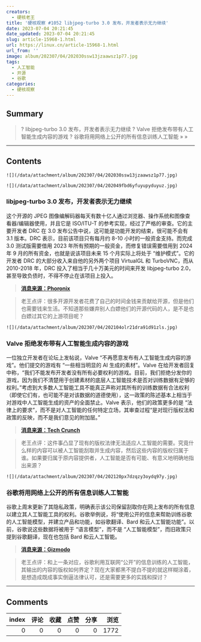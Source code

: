 ```yaml
---
creators:
  - 硬核老王
title: '硬核观察 #1052 libjpeg-turbo 3.0 发布，开发者表示无力继续'
date: 2023-07-04 20:21:45
date_updated: 2023-07-04 20:21:45
slug: article-15968-1.html
url: https://linux.cn/article-15968-1.html
url_from: ''
image: album/202307/04/202030ssw13jzaawsz1p77.jpg
tags:
  - 人工智能
  - 开源
  - 谷歌
categories:
  - 硬核观察
---
```


## Summary

> ? libjpeg-turbo 3.0 发布，开发者表示无力继续
> ? Valve 拒绝发布带有人工智能生成内容的游戏
> ? 谷歌将用网络上公开的所有信息训练人工智能
> » 
> »

***

<!-- more -->

## Contents

`![](/data/attachment/album/202307/04/202030ssw13jzaawsz1p77.jpg)`

`![](/data/attachment/album/202307/04/202049fbd6yfuyupyduyuz.jpg)`

### libjpeg-turbo 3.0 发布，开发者表示无力继续

这个开源的 JPEG 图像编解码器每天有数十亿人通过浏览器、操作系统和图像查看器/编辑器使用，并且它是 ISO/ITU-T 的参考实现，经过了严格的审查。它的主要开发者 DRC 在 3.0 发布公告中说，这可能是功能开发的结束，很可能不会有 3.1 版本。DRC 表示，目前该项目只有每月约 8-10 小时的一般资金支持。而完成 3.0 测试版需要借用 2023 年所有预期的一般资金，而修复错误需要借用到 2024 年 9 月的所有资金，也就是说该项目未来 15 个月实际上将处于 “维护模式”。它的开发者 DRC 的大部分收入来自他的另外两个项目 VirtualGL 和 TurboVNC，而从 2010-2018 年，DRC 投入了相当于几十万美元的时间来开发 libjpeg-turbo 2.0，甚至导致负债时，不得不停止在该项目上投入。

> 
> **[消息来源：Phoronix](https://www.phoronix.com/news/libjpeg-turbo-3.0-Released)**
> 
> 
> 

> 
> 老王点评：很多开源开发者花费了自己的时间金钱来贡献给开源，但是他们也需要钱来生活。不知道那些嫌弃别人白嫖他们的开源代码的人，是不是也白嫖过其它的上游项目呢？
> 
> 
> 

`![](/data/attachment/album/202307/04/202104olr21dra91d91zls.jpg)`

### Valve 拒绝发布带有人工智能生成内容的游戏

一位独立开发者在论坛上发帖说，Valve “不再愿意发布有人工智能生成内容的游戏”。他们提交的游戏有 “一些相当明显的 AI 生成的素材”。Valve 在给开发者回复中称，“我们不能发布开发者没有所有必要权利的游戏。目前，我们拒绝分发你的游戏，因为我们不清楚用于创建素材的底层人工智能技术是否对训练数据有足够的权利。”考虑到大多数人工智能工具不能真正声称对其所有的训练数据有合法权利（即使它们有，也可能不是对该数据的道德使用），这一政策的陈述基本上相当于对游戏中人工智能生成的资产的全面禁止。Valve 表示，他们的政策更多的是 “法律上的要求”，而不是对人工智能的任何特定立场，其审查过程“是对现行版权法和政策的反映，而不是我们意见的附加层。”

> 
> **[消息来源：Tech Crunch](https://techcrunch.com/2023/07/03/valve-responds-to-claims-it-has-banned-ai-generated-games-from-steam/)**
> 
> 
> 

> 
> 老王点评：这件事凸显了现有的版权法律无法适应人工智能的需要。究竟什么样的内容可以被人工智能刮取并生成内容，然后这些内容的版权归属于谁。如果要归属于原内容提供者，人工智能是否有可能、有意义地明确地指出来源？
> 
> 
> 

`![](/data/attachment/album/202307/04/202120px7dzqzy3oydq97y.jpg)`

### 谷歌将用网络上公开的所有信息训练人工智能

谷歌上周末更新了其隐私政策，明确表示该公司保留刮取你在网上发布的所有信息以建立其人工智能工具的权利。谷歌举例说，将“使用公开的信息来帮助训练谷歌的人工智能模型，并建立产品和功能，如谷歌翻译、Bard 和云人工智能功能”。以前，谷歌说这些数据将被用于 “语言模型”，而不是 “人工智能模型”，而旧政策只提到谷歌翻译，现在也包括 Bard 和云人工智能。

> 
> **[消息来源：Gizmodo](https://gizmodo.com/google-says-itll-scrape-everything-you-post-online-for-1850601486)**
> 
> 
> 

> 
> 老王点评：和上一条对应，谷歌利用互联网“公开”的信息训练的人工智能，其输出的内容的版权如何界定？现在大家都黑不提白不提的就这样糊涂着，是想造成既成事实倒逼法律认可，还是需要更多的实践和探讨？
> 
> 
>

***

## Comments


|   index |   评论 |   收藏 |   点赞 |   分享 |   浏览 |
|--------:|-------:|-------:|-------:|-------:|-------:|
|       0 |      0 |      0 |      0 |      0 |   1772 |
